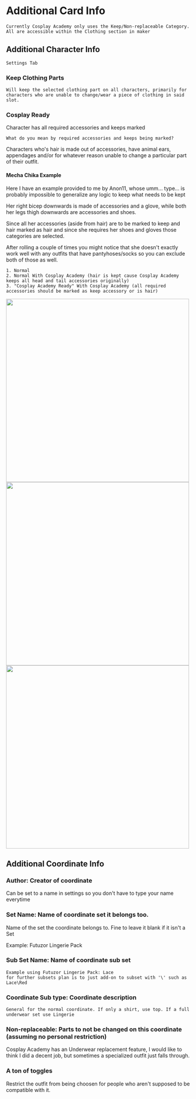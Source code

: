 # Additional Card Info
 
 	Currently Cosplay Academy only uses the Keep/Non-replaceable Category.
	All are accessible within the Clothing section in maker

## Additional Character Info
	Settings Tab
### Keep Clothing Parts
	Will keep the selected clothing part on all characters, primarily for characters who are unable to change/wear a piece of clothing in said slot.
	
### Cosplay Ready
Character has all required accessories and keeps marked

	What do you mean by required accessories and keeps being marked?

Characters who's hair is made out of accessories, have animal ears, appendages and/or for whatever reason unable to change a particular part of their outfit.

#### Mecha Chika Example
Here I have an example provided to me by Anon11, whose umm... type... is probably impossible to generalize any logic to keep what needs to be kept

Her right bicep downwards is made of accessories and a glove, while both her legs thigh downwards are accessories and shoes.

Since all her accessories (aside from hair) are to be marked to keep and hair marked as hair and since she requires her shoes and gloves those categories are selected.

After rolling a couple of times you might notice that she doesn't exactly work well with any outfits that have pantyhoses/socks so you can exclude both of those as well.

	1. Normal
	2. Normal With Cosplay Academy (hair is kept cause Cosplay Academy keeps all head and tail accessories originally)
	3. "Cosplay Academy Ready" With Cosplay Academy (all required accessories should be marked as keep accessory or is hair)
	
<img src="https://github.com/jalil49/Maker_Tools/blob/main/Additional%20Card%20Info/Images/Standard%20Chika.jpg" height="500">	<img src="https://github.com/jalil49/Maker_Tools/blob/main/Additional%20Card%20Info/Images/Standard%20Chika%20with%20Cosplay.jpg" height="500">	<img src="https://github.com/jalil49/Maker_Tools/blob/main/Additional%20Card%20Info/Images/Cosplay%20Ready.jpg" height="500">

## Additional Coordinate Info
### Author: Creator of coordinate
Can be set to a name in settings so you don't have to type your name everytime
### Set Name: Name of coordinate set it belongs too.
Name of the set the coordinate belongs to. Fine to leave it blank if it isn't a Set

Example: Futuzor Lingerie Pack
		
### Sub Set Name: Name of coordinate sub set	
	Example using Futuzor Lingerie Pack: Lace
	for further subsets plan is to just add-on to subset with '\' such as Lace\Red
			
### Coordinate Sub type: Coordinate description
	General for the normal coordinate. If only a shirt, use top. If a full underwear set use Lingerie
	
### Non-replaceable: Parts to not be changed on this coordinate (assuming no personal restriction) 
Cosplay Academy has an Underwear replacement feature, I would like to think I did a decent job, but sometimes a specialized outfit just falls through.

### A ton of toggles
Restrict the outfit from being choosen for people who aren't supposed to be compatible with it.
